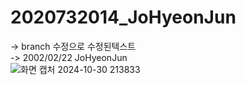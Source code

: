 # 2020732014_JoHyeonJun  
-> branch 수정으로 수정된텍스트  
-> 2002/02/22 JoHyeonJun  
![화면 캡처 2024-10-30 213833](https://github.com/user-attachments/assets/1ed8ad86-4392-44ca-b585-1316987df2b3)
